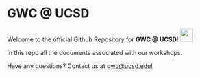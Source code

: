 # GWC @ UCSD 

Welcome to the official Github Repository for __GWC @ UCSD__! <img src="https://raw.githubusercontent.com/MartinHeinz/MartinHeinz/master/wave.gif" width="30px">

In this repo all the documents associated with our workshops. 

Have any questions? Contact us at gwc@ucsd.edu!
